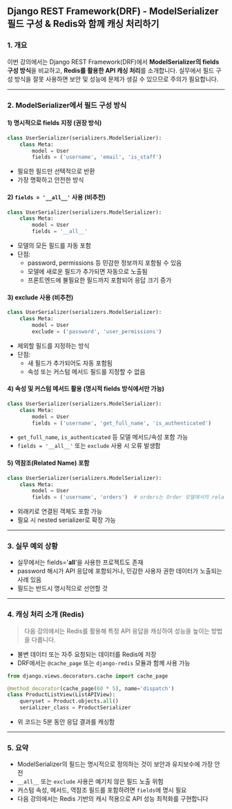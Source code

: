 ## Django REST Framework(DRF) - ModelSerializer 필드 구성 & Redis와 함께 캐싱 처리하기

### 1. 개요

이번 강의에서는 Django REST Framework(DRF)에서 **ModelSerializer의 fields 구성 방식**을 비교하고, **Redis를 활용한 API 캐싱 처리**를 소개합니다. 실무에서 필드 구성 방식을 잘못 사용하면 보안 및 성능에 문제가 생길 수 있으므로 주의가 필요합니다.

---

### 2. ModelSerializer에서 필드 구성 방식

#### 1) 명시적으로 fields 지정 (권장 방식)

```python
class UserSerializer(serializers.ModelSerializer):
    class Meta:
        model = User
        fields = ('username', 'email', 'is_staff')
```

- 필요한 필드만 선택적으로 반환
- 가장 명확하고 안전한 방식

#### 2) `fields = '__all__'` 사용 (비추천)

```python
class UserSerializer(serializers.ModelSerializer):
    class Meta:
        model = User
        fields = '__all__'
```

- 모델의 모든 필드를 자동 포함
- 단점:
  - password, permissions 등 민감한 정보까지 포함될 수 있음
  - 모델에 새로운 필드가 추가되면 자동으로 노출됨
  - 프론트엔드에 불필요한 필드까지 포함되어 응답 크기 증가

#### 3) exclude 사용 (비추천)

```python
class UserSerializer(serializers.ModelSerializer):
    class Meta:
        model = User
        exclude = ('password', 'user_permissions')
```

- 제외할 필드를 지정하는 방식
- 단점:
  - 새 필드가 추가되어도 자동 포함됨
  - 속성 또는 커스텀 메서드 필드를 지정할 수 없음

#### 4) 속성 및 커스텀 메서드 활용 (명시적 fields 방식에서만 가능)

```python
class UserSerializer(serializers.ModelSerializer):
    class Meta:
        model = User
        fields = ('username', 'get_full_name', 'is_authenticated')
```

- `get_full_name`, `is_authenticated` 등 모델 메서드/속성 포함 가능
- `fields = '__all__'` 또는 `exclude` 사용 시 오류 발생함

#### 5) 역참조(Related Name) 포함

```python
class UserSerializer(serializers.ModelSerializer):
    class Meta:
        model = User
        fields = ('username', 'orders')  # orders는 Order 모델에서의 related_name
```

- 외래키로 연결된 객체도 포함 가능
- 필요 시 nested serializer로 확장 가능

---

### 3. 실무 예외 상황

- 실무에서는 fields='**all**'을 사용한 프로젝트도 존재
- password 해시가 API 응답에 포함되거나, 민감한 사용자 권한 데이터가 노출되는 사례 있음
- 필드는 반드시 명시적으로 선언할 것

---

### 4. 캐싱 처리 소개 (Redis)

> 다음 강의에서는 Redis를 활용해 특정 API 응답을 캐싱하여 성능을 높이는 방법을 다룹니다.

- 불변 데이터 또는 자주 요청되는 데이터를 Redis에 저장
- DRF에서는 `@cache_page` 또는 `django-redis` 모듈과 함께 사용 가능

```python
from django.views.decorators.cache import cache_page

@method_decorator(cache_page(60 * 5), name='dispatch')
class ProductListView(ListAPIView):
    queryset = Product.objects.all()
    serializer_class = ProductSerializer
```

- 위 코드는 5분 동안 응답 결과를 캐싱함

---

### 5. 요약

- ModelSerializer의 필드는 명시적으로 정의하는 것이 보안과 유지보수에 가장 안전
- `__all__` 또는 `exclude` 사용은 예기치 않은 필드 노출 위험
- 커스텀 속성, 메서드, 역참조 필드를 포함하려면 `fields`에 명시 필요
- 다음 강의에서는 Redis 기반의 캐시 적용으로 API 성능 최적화를 구현합니다

